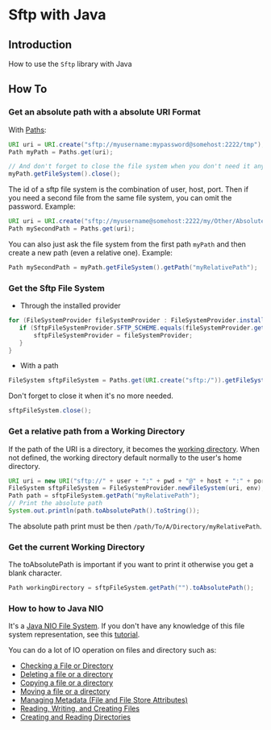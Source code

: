 # Sftp with Java


## Introduction
How to use the ``Sftp`` library with Java




## How To

### Get an absolute path with a absolute URI Format

With [Paths](https://docs.oracle.com/javase/8/docs/api/java/nio/file/Paths.html):

```java
URI uri = URI.create("sftp://myusername:mypassword@somehost:2222/tmp");
Path myPath = Paths.get(uri);

// And don't forget to close the file system when you don't need it anymore
myPath.getFileSystem().close();
```

The id of a sftp file system is the combination of user, host, port. Then if you need a second file from the same file system, you can omit the password.
Example:
```java
URI uri = URI.create("sftp://myusername@somehost:2222/my/Other/Absolute/Path");
Path mySecondPath = Paths.get(uri);
```
You can also just ask the file system from the first path `myPath` and then create a new path (even a relative one).
Example:
```java
Path mySecondPath = myPath.getFileSystem().getPath("myRelativePath");
```


### Get the Sftp File System

  * Through the installed provider
```java
for (FileSystemProvider fileSystemProvider : FileSystemProvider.installedProviders()) {
   if (SftpFileSystemProvider.SFTP_SCHEME.equals(fileSystemProvider.getScheme())) {
       sftpFileSystemProvider = fileSystemProvider;
   }
}
```
  * With a path
```java
FileSystem sftpFileSystem = Paths.get(URI.create("sftp:/")).getFileSystem();
```

Don't forget to close it when it's no more needed.
```java
sftpFileSystem.close();
```


### Get a relative path from a Working Directory

If the path of the URI is a directory, it becomes the [working directory](http://gerardnico.com/wiki/file_system/working_directory).
When not defined, the working directory default normally to the user's home directory.

```java
URI uri = new URI("sftp://" + user + ":" + pwd + "@" + host + ":" + port + "/path/To/A/Directory);
FileSystem sftpFileSystem = FileSystemProvider.newFileSystem(uri, env);
Path path = sftpFileSystem.getPath("myRelativePath");
// Print the absolute path
System.out.println(path.toAbsolutePath().toString());
```
The absolute path print must be then `/path/To/A/Directory/myRelativePath`.


### Get the current Working Directory


The toAbsolutePath is important if you want to print it otherwise you get a blank character.
```java
Path workingDirectory = sftpFileSystem.getPath("").toAbsolutePath();
```

### How to how to Java NIO

It's a [Java NIO File System](http://docs.oracle.com/javase/tutorial/essential/io/fileio.html). If you don't have any knowledge of this file system representation, see this [tutorial](http://docs.oracle.com/javase/tutorial/essential/io/fileio.html).

You can do a lot of IO operation on files and directory such as:

* [Checking a File or Directory](http://docs.oracle.com/javase/tutorial/essential/io/check.html)
* [Deleting a file or a directory](http://docs.oracle.com/javase/tutorial/essential/io/delete.html)
* [Copying a file or a directory](http://docs.oracle.com/javase/tutorial/essential/io/copy.html)
* [Moving a file or a directory](http://docs.oracle.com/javase/tutorial/essential/io/move.html)
* [Managing Metadata (File and File Store Attributes)](http://docs.oracle.com/javase/tutorial/essential/io/fileAttr.html)
* [Reading, Writing, and Creating Files](http://docs.oracle.com/javase/tutorial/essential/io/file.html)
* [Creating and Reading Directories](http://docs.oracle.com/javase/tutorial/essential/io/dirs.html)

